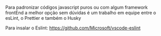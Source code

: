 Para padronizar códigos javascript puros ou com algum framework frontEnd a melhor opção sem dúvidas é um trabalho em equipe entre o esLint, o Prettier e também o Husky 


Para insalar o Eslint:
https://github.com/Microsoft/vscode-eslint
